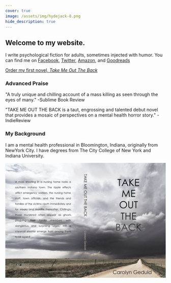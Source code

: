 ```yaml
---
cover: true
image: /assets/img/hydejack-8.png
hide_description: true
---
```

## Welcome to my website. 

I write psychological fiction for adults, sometimes injected with humor. You can find me on [Facebook](https://www.facebook.com/Carolyn-Geduld-Author-112047537150330), [Twitter](https://twitter.com/CarolynGeduld), [Amazon](https://www.amazon.com/author/carolyngeduld), and [Goodreads](https://www.goodreads.com/author/show/100316.Carolyn_Geduld)


[Order my first novel, *Take Me Out The Back*](https://read.amazon.com/kp/embed?asin=B08B1LV1RX&preview=newtab&linkCode=kpe&ref_=cm_sw_r_kb_dp_nTSsFbS4V1DB1
)
### Advanced Praise

"A truly unique and chilling account of a mass killing as seen through the eyes of many." -Sublime Book Review

"TAKE ME OUT THE BACK is a taut, engrossing and talented debut novel that provides a mosaic of perspectives on a mental health horror story." -IndieReview
### My Background

I am a mental health professional in Bloomington, Indiana, originally from NewYork City. I have degrees from The City College of New York and Indiana University.

![Take Me Out the Back cover](assets/img/takemeoutthebackcover.png)


